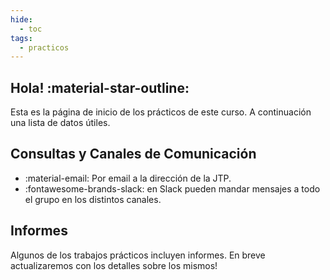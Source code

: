 ```yaml
---
hide:
  - toc
tags:
  - practicos
---
```


## Hola! :material-star-outline:

Esta es la página de inicio de los prácticos de este curso. A continuación una lista de datos útiles.

## Consultas y Canales de Comunicación 

 * :material-email: Por email a la dirección de la JTP.
  * :fontawesome-brands-slack: en Slack pueden mandar mensajes a todo el grupo en los distintos canales.

## Informes

Algunos de los trabajos prácticos incluyen informes. En breve actualizaremos con los detalles sobre los mismos!


